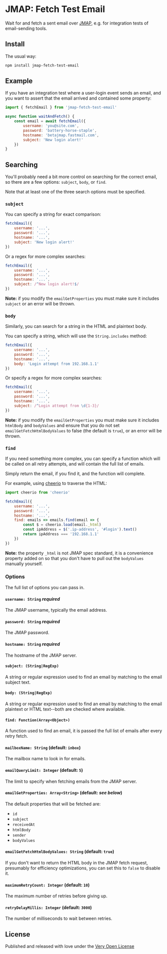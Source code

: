# JMAP: Fetch Test Email

Wait for and fetch a sent email over [JMAP](https://jmap.io/), e.g. for integration tests of email-sending tools.

## Install

The usual way:

```bash
npm install jmap-fetch-test-email
```

## Example

If you have an integration test where a user-login event sends an email, and you want to assert that the email arrived
and contained some property:

```js
import { fetchEmail } from 'jmap-fetch-test-email'

async function waitAndFetch() {
	const email = await fetchEmail({
		username: 'you@site.com',
		password: 'battery-horse-staple',
		hostname: 'betajmap.fastmail.com',
		subject: 'New login alert!'
	})
}
```

## Searching

You'll probably need a bit more control on searching for the correct email, so there are a few options: `subject`, `body`, or `find`.

Note that at least one of the three search options must be specified.

### `subject`

You can specify a string for exact comparison:

```js
fetchEmail({
	username: '...',
	password: '...',
	hostname: '...',
	subject: 'New login alert!'
})
```

Or a regex for more complex searches:

```js
fetchEmail({
	username: '...',
	password: '...',
	hostname: '...',
	subject: /^New login alert!$/
})
```

**Note:** if you modify the `emailGetProperties` you must make sure it includes `subject` or an error will be thrown.

### `body`

Similarly, you can search for a string in the HTML and plaintext body.

You can specify a string, which will use the `String.includes` method:

```js
fetchEmail({
	username: '...',
	password: '...',
	hostname: '...',
	body: 'Login attempt from 192.168.1.1'
})
```

Or specify a regex for more complex searches:

```js
fetchEmail({
	username: '...',
	password: '...',
	hostname: '...',
	subject: /^Login attempt from \d{1-3}/
})
```

**Note:** if you modify the `emailGetProperties` you must make sure it includes `htmlBody` and `bodyValues` and ensure that you do not set `emailGetFetchHtmlBodyValues` to false (the default is `true`), or an error will be thrown.

### `find`

If you need something more complex, you can specify a function which will be called on all retry attempts, and will contain the full list of emails.

Simply return the email, if you find it, and the function will complete.

For example, using [cheerio](https://github.com/cheeriojs/cheerio) to traverse the HTML:

```js
import cheerio from 'cheerio'

fetchEmail({
	username: '...',
	password: '...',
	hostname: '...',
	find: emails => emails.find(email => {
		const $ = cheerio.load(email._html)
		const ipAddress = $('.ip-address', '#login').text()
		return ipAddress === '192.168.1.1'
	})
})
```

**Note:** the property `_html` is not JMAP spec standard, it is a convenience property added on so that you don't have to pull out the `bodyValues` manually yourself.

### Options

The full list of options you can pass in.

#### `username: String` *required*

The JMAP username, typically the email address.

#### `password: String` *required*

The JMAP password.

#### `hostname: String` *required*

The hostname of the JMAP server.

#### `subject: (String|RegExp)`

A string or regular expression used to find an email by matching to the email subject text.

#### `body: (String|RegExp)`

A string or regular expression used to find an email by matching to the email plaintext or HTML text--both are checked where available.

#### `find: Function(Array<Object>)`

A function used to find an email, it is passed the full list of emails after every retry fetch.

#### `mailboxName: String` (default: `inbox`)

The mailbox name to look in for emails.

#### `emailQueryLimit: Integer` (default: `5`)

The limit to specify when fetching emails from the JMAP server.

#### `emailGetProperties: Array<String>` (default: *see below*)

The default properties that will be fetched are:

- `id`
- `subject`
- `receivedAt`
- `htmlBody`
- `sender`
- `bodyValues`

#### `emailGetFetchHtmlBodyValues: String` (default: `true`)

If you don't want to return the HTML body in the JMAP fetch request, presumably for efficiency optimizations, you can set this to `false` to disable it.

#### `maximumRetryCount: Integer` (default: `10`)

The maximum number of retries before giving up.

#### `retryDelayMillis: Integer` (default: `3000`)

The number of milliseconds to wait between retries.

## License

Published and released with love under the [Very Open License](http://veryopenlicense.com)
